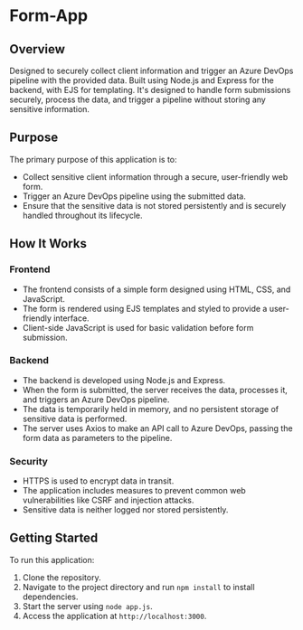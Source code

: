 # Form-App

## Overview

Designed to securely collect client information and trigger an Azure DevOps pipeline with the provided data. Built using Node.js and Express for the backend, with EJS for templating. It's designed to handle form submissions securely, process the data, and trigger a pipeline without storing any sensitive information.

## Purpose

The primary purpose of this application is to:

- Collect sensitive client information through a secure, user-friendly web form.
- Trigger an Azure DevOps pipeline using the submitted data.
- Ensure that the sensitive data is not stored persistently and is securely handled throughout its lifecycle.

## How It Works

### Frontend

- The frontend consists of a simple form designed using HTML, CSS, and JavaScript.
- The form is rendered using EJS templates and styled to provide a user-friendly interface.
- Client-side JavaScript is used for basic validation before form submission.

### Backend

- The backend is developed using Node.js and Express.
- When the form is submitted, the server receives the data, processes it, and triggers an Azure DevOps pipeline.
- The data is temporarily held in memory, and no persistent storage of sensitive data is performed.
- The server uses Axios to make an API call to Azure DevOps, passing the form data as parameters to the pipeline.

### Security

- HTTPS is used to encrypt data in transit.
- The application includes measures to prevent common web vulnerabilities like CSRF and injection attacks.
- Sensitive data is neither logged nor stored persistently.

## Getting Started

To run this application:

1. Clone the repository.
2. Navigate to the project directory and run `npm install` to install dependencies.
3. Start the server using `node app.js`.
4. Access the application at `http://localhost:3000`.

